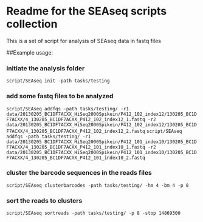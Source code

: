 # Readme for the SEAseq scripts collection
This is a set of script for analysis of SEAseq data in fastq files

##Example usage:

### initiate the analysis folder
`script/SEAseq init -path tasks/testing`

### add some fastq files to be analyzed
`script/SEAseq addfqs -path tasks/testing/ -r1 data/20130205_BC1DF7ACXX_HiSeq2000Spikein/P412_102_index12/130205_BC1DF7ACXX/4_130205_BC1DF7ACXX_P412_102_index12_1.fastq -r2 data/20130205_BC1DF7ACXX_HiSeq2000Spikein/P412_102_index12/130205_BC1DF7ACXX/4_130205_BC1DF7ACXX_P412_102_index12_2.fastq` 
`script/SEAseq addfqs -path tasks/testing/ -r1 data/20130205_BC1DF7ACXX_HiSeq2000Spikein/P412_101_index10/130205_BC1DF7ACXX/4_130205_BC1DF7ACXX_P412_101_index10_1.fastq -r2 data/20130205_BC1DF7ACXX_HiSeq2000Spikein/P412_101_index10/130205_BC1DF7ACXX/4_130205_BC1DF7ACXX_P412_101_index10_2.fastq`

### cluster the barcode sequences in the reads files
`script/SEAseq clusterbarcodes -path tasks/testing/ -hm 4 -bm 4 -p 8`

### sort the reads to clusters
`script/SEAseq sortreads -path tasks/testing/ -p 8 -stop 14869300`
